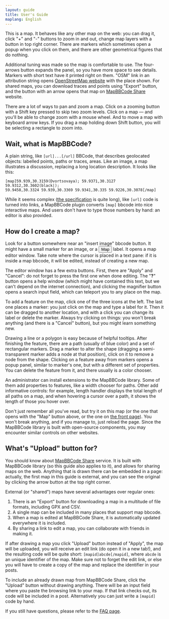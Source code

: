 ```yaml
---
layout: guide
title: User's Guide
maplang: English
---
```


This is a map. It behaves like any other map on the web: you can drag it, click "+" and "-" buttons to zoom in and out, change map layers with a button in top right corner. There are markers which sometimes open a popup when you click on them, and there are other geometrical figures that do nothing.

<div id="view"></div>

Additional tuning was made so the map is comfortable to use. The four-arrows button expands the panel, so you have more space to see details. Markers with short text have it printed right on them. "OSM" link in an attribution string opens [OpenStreetMap website](http://openstreetmap.org) with the place shown. For shared maps, you can download traces and points using "Export" button, and the button with an arrow opens that map on [MapBBCode Share](http://share.mapbbcode.org) website.

There are a lot of ways to pan and zoom a map. Click on a zooming button with a Shift key pressed to skip two zoom levels. Click on a map — and you'll be able to change zoom with a mouse wheel. And to move a map with keyboard arrow keys. If you drag a map holding down Shift button, you will be selecting a rectangle to zoom into.

## Wait, what is MapBBCode?

A plain string, like `[url]...[/url]` BBCode, that describes geolocated objects: labelled points, paths or traces, areas. Like an image, a map illustrates a discussion, replacing a long location description. It looks like this:

    [map]59.939,30.3159(Dvortsovaya); 59.9371,30.3127 59.9312,30.3602(black|);
    59.9458,30.3324 59.939,30.3369 59.9341,30.335 59.9226,30.3078[/map]

While it seems complex ([the specification](bbcode.html) is quite long), like `[url]` code is turned into links, a MapBBCode plugin converts `[map]` bbcode into nice interactive maps. And users don't have to type those numbers by hand: an editor is also provided.

## How do I create a map?

Look for a button somewhere near an "insert image" bbcode button. It might have a small marker for an image, or a <input type="button" value="Map" id="mapedit"/> label. It opens a map editor window. Take note where the cursor is placed in a text pane: if it is inside a map bbcode, it will be edited, instead of creating a new map.

The editor window has a few extra buttons. First, there are "Apply" and "Cancel": do not forget to press the first one when done editing. The "**?**" button opens a help window (which might have contained this text, but we can't depend on the internet connection), and clicking the magnifier button opens a search input field, which can teleport you to any place on the map.

To add a feature on the map, click one of the three icons at the left. The last one places a marker: you just click on the map and type a label for it. Then it can be dragged to another location, and with a click you can change its label or delete the marker. Always try clicking on things: you won't break anything (and there is a "Cancel" button), but you might learn something new.

Drawing a line or a polygon is easy because of helpful tooltips. After finishing the feature, there are a path (usually of blue color) and a set of rectangular markers. Drag a marker to alter the shape (dragging a semi-transparent marker adds a node at that position), click on it to remove a node from the shape. Clicking on a feature away from markers opens a popup panel, similar to marker's one, but with a different set of properties. You can delete the feature from it, and there usually is a color chooser.

An administrator can install extensions to the MapBBCode library. Some of them add properties to features, like a width chooser for paths. Other add informative controls: for example, length handler displays the total length of all paths on a map, and when hovering a cursor over a path, it shows the length of those you hover over.

Don't just remember all you've read, but try it on this map (or the one that opens with the "Map" button above, or the one on [the front page](index.html)). You won't break anything, and if you manage to, just reload the page. Since the MapBBCode library is built with open-source components, you may encounter similar controls on other websites.

<div id="edit"></div>

## What's "Upload" button for?

You should know about [MapBBCode Share](http://share.mapbbcode.org) service. It is built with MapBBCode library (so this guide also applies to it), and allows for sharing maps on the web. Anything that is drawn there can be embedded in a page: actually, the first map in this guide is external, and you can see the original by clicking the arrow button at the top right corner.

External (or "shared") maps have several advantages over regular ones:

1. There is an "Export" button for downloading a map in a multitude of file formats, including GPX and CSV.
2. A single map can be included in many places that support map bbcode.
3. When a map is edited at MapBBCode Share, it is automatically updated everywhere it is included.
4. By sharing a link to edit a map, you can collaborate with friends in making it.

If after drawing a map you click "Upload" button instead of "Apply", the map will be uploaded, you will receive an edit link (do open it in a new tab!), and the resulting code will be quite short: `[mapid]abcde[/mapid]`, where `abcde` is an unique identifier of the map. Make sure not to forget the edit link, or else you will have to create a copy of the map and replace the identifier in your posts.

To include an already drawn map from MapBBCode Share, click the "Upload" button without drawing anything. There will be an input field where you paste the browsing link to your map. If that link checks out, its code will be included in a post. Alternatively you can just write a `[mapid]` code by hand.

If you still have questions, please refer to the [FAQ page](faq.html).

<script>
var mapBB = new MapBBCode({
	windowPath: '/lib/',
	layers: 'OpenMapSurfer,OpenStreetMap,Stamen Watercolor',
	viewWidth: 550,
	fullViewHeight: 450,
	editorHeight: 300,
	editorCloseButtons: false
});
mapBB.showExternal('view', 'pgzpu');

var bbcode = '[map]59.9342,30.6(F); 59.4366,24.7529(S); 59.377,28.204(QWOP); 59.934,30.337 59.718,30.037 59.39,28.532 59.372,27.444 59.9,26.807 59.367,26.433 59.469,26.016 59.437,24.753[/map]';
mapBB.editor('edit', bbcode);

document.getElementById('mapedit').onclick = function() {
	mapBB.editorWindow('');
}
</script>
